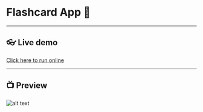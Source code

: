 
  # Flashcard App 🧠

  ---


  ## 👓 Live demo

  [Click here to run online](http://jonatandb.dev.ar/HTML_Flashcards/)


  ---

  ## 📺 Preview


  ![alt text](Flashcards_app_preview.gif)